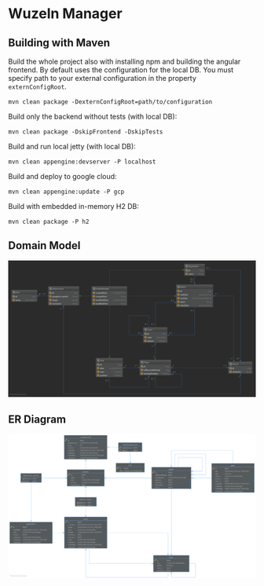# Wuzeln Manager

## Building with Maven
Build the whole project also with installing npm and building the angular frontend. 
By default uses the configuration for the local DB. 
You must specify path to your external configuration in the property `externConfigRoot`.
```
mvn clean package -DexternConfigRoot=path/to/configuration
```

Build only the backend without tests (with local DB):
```
mvn clean package -DskipFrontend -DskipTests
``` 

Build and run local jetty (with local DB):
``` 
mvn clean appengine:devserver -P localhost
``` 

Build and deploy to google cloud:
```
mvn clean appengine:update -P gcp
``` 

Build with embedded in-memory H2 DB: 
```
mvn clean package -P h2
```

## Domain Model

![picture](doc/domain_model.png)

## ER Diagram

![picture](doc/er_diagram.png)